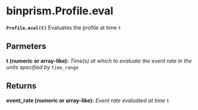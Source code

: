 # binprism.Profile.eval
**`Profile.eval(t)`**
Evaluates the profile at time `t`

## Parmeters
**t (numeric or array-like):** *Time(s) at which to evaluate the event rate in the units specified by* `time_range`

## Returns
**event_rate (numeric or array-like):** *Event rate evaluated at time* `t`
